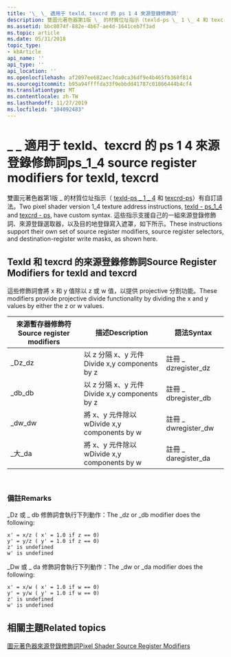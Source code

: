 ```yaml
---
title: '\_ \_ 適用于 texld、texcrd 的 ps 1 4 來源登錄修飾詞'
description: 雙圖元著色器第1版 \_ 的材質位址指示（texld-ps \_ 1 \_ 4 和 texcrd-ps）有自訂語法。
ms.assetid: bbc8074f-882e-4b67-ae4d-1641ceb7f3ad
ms.topic: article
ms.date: 05/31/2018
topic_type:
- kbArticle
api_name: ''
api_type: ''
api_location: ''
ms.openlocfilehash: af2097ee682aec7da0ca36df9e4b465fb360f814
ms.sourcegitcommit: b95a94ffffda33f9ebbdd41787c01866444b4cf4
ms.translationtype: MT
ms.contentlocale: zh-TW
ms.lasthandoff: 11/27/2019
ms.locfileid: "104092483"
---
```

# <a name="ps_1_4-source-register-modifiers-for-texld-texcrd"></a><span data-ttu-id="39e5a-103">\_ \_ 適用于 texld、texcrd 的 ps 1 4 來源登錄修飾詞</span><span class="sxs-lookup"><span data-stu-id="39e5a-103">ps\_1\_4 source register modifiers for texld, texcrd</span></span>

<span data-ttu-id="39e5a-104">雙圖元著色器第1版 \_ 的材質位址指示（ [texld-ps \_ 1 \_ 4](texld---ps-1-4.md) 和 [texcrd-ps](texcrd---ps.md)）有自訂語法。</span><span class="sxs-lookup"><span data-stu-id="39e5a-104">Two pixel shader version 1\_4 texture address instructions, [texld - ps\_1\_4](texld---ps-1-4.md) and [texcrd - ps](texcrd---ps.md), have custom syntax.</span></span> <span data-ttu-id="39e5a-105">這些指示支援自己的一組來源登錄修飾詞、來源登錄選取器，以及目的地登錄寫入遮罩，如下所示。</span><span class="sxs-lookup"><span data-stu-id="39e5a-105">These instructions support their own set of source register modifiers, source register selectors, and destination-register write masks, as shown here.</span></span>

## <a name="source-register-modifiers-for-texld-and-texcrd"></a><span data-ttu-id="39e5a-106">Texld 和 texcrd 的來源登錄修飾詞</span><span class="sxs-lookup"><span data-stu-id="39e5a-106">Source Register Modifiers for texld and texcrd</span></span>

<span data-ttu-id="39e5a-107">這些修飾詞會將 x 和 y 值除以 z 或 w 值，以提供 projective 分割功能。</span><span class="sxs-lookup"><span data-stu-id="39e5a-107">These modifiers provide projective divide functionality by dividing the x and y values by either the z or w values.</span></span>



| <span data-ttu-id="39e5a-108">來源暫存器修飾符</span><span class="sxs-lookup"><span data-stu-id="39e5a-108">Source register modifiers</span></span> | <span data-ttu-id="39e5a-109">描述</span><span class="sxs-lookup"><span data-stu-id="39e5a-109">Description</span></span>                | <span data-ttu-id="39e5a-110">語法</span><span class="sxs-lookup"><span data-stu-id="39e5a-110">Syntax</span></span>       |
|---------------------------|----------------------------|--------------|
| <span data-ttu-id="39e5a-111">\_Dz</span><span class="sxs-lookup"><span data-stu-id="39e5a-111">\_dz</span></span>                      | <span data-ttu-id="39e5a-112">以 z 分隔 x、y 元件</span><span class="sxs-lookup"><span data-stu-id="39e5a-112">Divide x,y components by z</span></span> | <span data-ttu-id="39e5a-113">註冊 \_ dz</span><span class="sxs-lookup"><span data-stu-id="39e5a-113">register\_dz</span></span> |
| <span data-ttu-id="39e5a-114">\_db</span><span class="sxs-lookup"><span data-stu-id="39e5a-114">\_db</span></span>                      | <span data-ttu-id="39e5a-115">以 z 分隔 x、y 元件</span><span class="sxs-lookup"><span data-stu-id="39e5a-115">Divide x,y components by z</span></span> | <span data-ttu-id="39e5a-116">註冊 \_ db</span><span class="sxs-lookup"><span data-stu-id="39e5a-116">register\_db</span></span> |
| <span data-ttu-id="39e5a-117">\_dw</span><span class="sxs-lookup"><span data-stu-id="39e5a-117">\_dw</span></span>                      | <span data-ttu-id="39e5a-118">將 x、y 元件除以 w</span><span class="sxs-lookup"><span data-stu-id="39e5a-118">Divide x,y components by w</span></span> | <span data-ttu-id="39e5a-119">註冊 \_ dw</span><span class="sxs-lookup"><span data-stu-id="39e5a-119">register\_dw</span></span> |
| <span data-ttu-id="39e5a-120">\_大</span><span class="sxs-lookup"><span data-stu-id="39e5a-120">\_da</span></span>                      | <span data-ttu-id="39e5a-121">將 x、y 元件除以 w</span><span class="sxs-lookup"><span data-stu-id="39e5a-121">Divide x,y components by w</span></span> | <span data-ttu-id="39e5a-122">註冊 \_ da</span><span class="sxs-lookup"><span data-stu-id="39e5a-122">register\_da</span></span> |



 

### <a name="remarks"></a><span data-ttu-id="39e5a-123">備註</span><span class="sxs-lookup"><span data-stu-id="39e5a-123">Remarks</span></span>

<span data-ttu-id="39e5a-124">\_Dz 或 \_ db 修飾詞會執行下列動作：</span><span class="sxs-lookup"><span data-stu-id="39e5a-124">The \_dz or \_db modifier does the following:</span></span>


```
x' = x/z ( x' = 1.0 if z == 0)
y' = y/z ( y' = 1.0 if z == 0)
z' is undefined
w' is undefined
```



<span data-ttu-id="39e5a-125">\_Dw 或 \_ da 修飾詞會執行下列動作：</span><span class="sxs-lookup"><span data-stu-id="39e5a-125">The \_dw or \_da modifier does the following:</span></span>


```
x' = x/w ( x' = 1.0 if w == 0)
y' = y/w ( y' = 1.0 if w == 0)
z' is undefined
w' is undefined
```



## <a name="related-topics"></a><span data-ttu-id="39e5a-126">相關主題</span><span class="sxs-lookup"><span data-stu-id="39e5a-126">Related topics</span></span>

<dl> <dt>

[<span data-ttu-id="39e5a-127">圖元著色器來源登錄修飾詞</span><span class="sxs-lookup"><span data-stu-id="39e5a-127">Pixel Shader Source Register Modifiers</span></span>](dx9-graphics-reference-asm-ps-registers-modifiers-source.md)
</dt> </dl>

 

 




